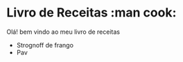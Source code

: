 
# Livro de Receitas :man cook:

Olá! bem vindo ao meu livro de receitas

 - Strognoff de frango
 - Pav
